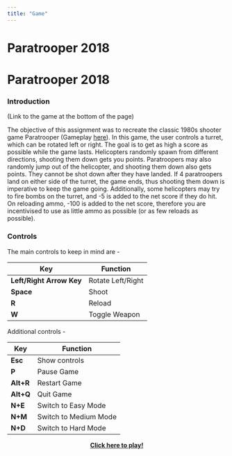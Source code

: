 ```yaml
---
title: "Game"
---
```


<p align="center">
  <h1>Paratrooper 2018</h1>
</p>

# Paratrooper 2018 

### Introduction

(Link to the game at the bottom of the page)

The objective of this assignment was to recreate the classic 1980s shooter game Paratrooper (Gameplay [here](https://www.youtube.com/watch?v=KXjWHYst1Nk)). In this game, the user controls a turret, which can be rotated left or right. The goal is to get as high a score as possible while the game lasts. Helicopters randomly spawn from different directions, shooting them down gets you points. Paratroopers may also randomly jump out of the helicopter, and shooting them down also gets points. They cannot be shot down after they have landed. If 4 paratroopers land on either side of the turret, the game ends, thus shooting them down is imperative to keep the game going. Additionally, some helicopters may try to fire bombs on the turret, and -5 is added to the net score if they do hit. On reloading ammo, -100 is added to the net score, therefore you are incentivised to use as little ammo as possible (or as few reloads as possible).

### Controls

The main controls to keep in mind are - 

|Key|Function|
|---|--------|
|**Left/Right Arrow Key** | Rotate Left/Right|
|**Space** | Shoot|
|**R** | Reload|
|**W** | Toggle Weapon|

Additional controls - 

|Key|Function|
|---|--------|
|**Esc** | Show controls|
|**P** | Pause Game|
|**Alt+R** | Restart Game|
|**Alt+Q** | Quit Game|
|**N+E** | Switch to Easy Mode|
|**N+M** | Switch to Medium Mode|
|**N+D** | Switch to Hard Mode|

<p align="center">
  <b><a href="play.html">Click here to play!</a></b>
</p>